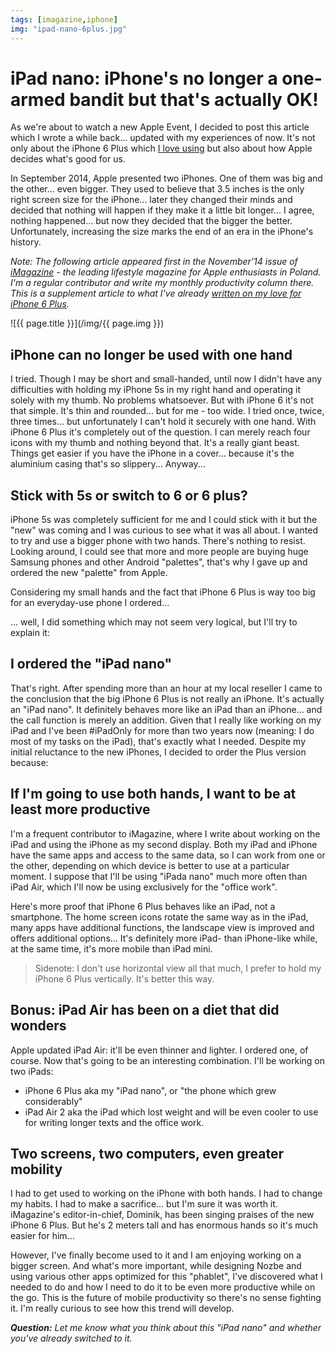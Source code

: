 ```yaml
---
tags: [imagazine,iphone]
img: "ipad-nano-6plus.jpg"
---
```


# iPad nano: iPhone's no longer a one-armed bandit but that's actually OK!

As we're about to watch a new Apple Event, I decided to post this article which I wrote a while back... updated with my experiences of now. It's not only about the iPhone 6 Plus which [I love using][love] but also about how Apple decides what's good for us.

In September 2014, Apple presented two iPhones. One of them was big and the other... even bigger. They used to believe that 3.5 inches is the only right screen size for the iPhone... later they changed their minds and decided that nothing will happen if they make it a little bit longer... I agree, nothing happened... but now they decided that the bigger the better. Unfortunately, increasing the size marks the end of an era in the iPhone's history. 

*Note: The following article appeared first in the November'14 issue of [iMagazine](/pl/ipad-nano/) - the leading lifestyle magazine for Apple enthusiasts in Poland. I'm a regular contributor and write my monthly productivity column there. This is a supplement article to what I've already [written on my love for iPhone 6 Plus][love].*

<!--More-->

![{{ page.title }}](/img/{{ page.img }})

## iPhone can no longer be used with one hand

I tried. Though I may be short and small-handed, until now I didn't have any difficulties with holding my iPhone 5s in my right hand and operating it solely with my thumb. No problems whatsoever. But with iPhone 6 it's not that simple. It's thin and rounded... but for me - too wide. I tried once, twice, three times... but unfortunately I can't hold it securely with one hand. With iPhone 6 Plus it's completely out of the question. I can merely reach four icons with my thumb and nothing beyond that. It's a really giant beast. Things get easier if you have the iPhone in a cover... because it's the aluminium casing that's so slippery... Anyway...



## Stick with 5s or switch to 6 or 6 plus?

iPhone 5s was completely sufficient for me and I could stick with it but the "new" was coming and I was curious to see what it was all about. I wanted to try and use a bigger phone with two hands. There's nothing to resist. Looking around, I could see that more and more people are buying huge Samsung phones and other Android "palettes", that's why I gave up and ordered the new "palette" from Apple.

Considering my small hands and the fact that iPhone 6 Plus is way too big for an everyday-use phone I ordered...

... well, I did something which may not seem very logical, but I'll try to explain it:

## I ordered the "iPad nano"

That's right. After spending more than an hour at my local reseller I came to the conclusion that the big iPhone 6 Plus is not really an iPhone. It's actually an "iPad nano". It definitely behaves more like an iPad than an iPhone... and the call function is merely an addition. Given that I really like working on my iPad and I've been #iPadOnly for more than two years now (meaning: I do most of my tasks on the iPad), that's exactly what I needed. Despite my initial reluctance to the new iPhones, I decided to order the Plus version because:

## If I'm going to use both hands, I want to be at least more productive

I'm a frequent contributor to iMagazine, where I write about working on the iPad and using the iPhone as my second display. Both my iPad and iPhone have the same apps and access to the same data, so I can work from one or the other, depending on which device is better to use at a particular moment. I suppose that I'll be using "iPada nano" much more often than iPad Air, which I'll now be using exclusively for the "office work".

Here's more proof that iPhone 6 Plus behaves like an iPad, not a smartphone. The home screen icons rotate the same way as in the iPad, many apps have additional functions, the landscape view is improved and offers additional options... It's definitely more iPad- than iPhone-like while, at the same time, it's more mobile than iPad mini.

> Sidenote: I don't use horizontal view all that much, I prefer to hold my iPhone 6 Plus vertically. It's better this way.

## Bonus: iPad Air has been on a diet that did wonders

Apple updated iPad Air: it'll be even thinner and lighter. I ordered one, of course. Now that's going to be an interesting combination. I'll be working on two iPads:

* iPhone 6 Plus aka my "iPad nano", or "the phone which grew considerably"
* iPad Air 2 aka the iPad which lost weight and will be even cooler to use for writing longer texts and the office work.

## Two screens, two computers, even greater mobility

I had to get used to working on the iPhone with both hands. I had to change my habits. I had to make a sacrifice... but I'm sure it was worth it. iMagazine's editor-in-chief, Dominik, has been singing praises of the new iPhone 6 Plus. But he's 2 meters tall and has enormous hands so it's much easier for him... 

However, I've finally become used to it and I am enjoying working on a bigger screen. And what's more important, while designing Nozbe and using various other apps optimized for this "phablet", I've discovered what I needed to do and how I need to do it to be even more productive while on the go. This is the future of mobile productivity so there's no sense fighting it. I'm really curious to see how this trend will develop.

***Question:*** *Let me know what you think about this "iPad nano" and whether you've already switched to it.*


[iMagazine]: http://iMagazine.pl
[love]: /6pluslove/

[n]: https://michael.gratis/nozbe